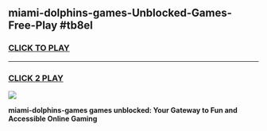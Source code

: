 
## miami-dolphins-games-Unblocked-Games-Free-Play #tb8el
<h3>
<a href="https://us.freeplayer.one?title=miami-dolphins-games&ref=9M">CLICK TO PLAY</a></h3>
<hr>

<h3>
<a href="https://us.freeplayer.one?title=miami-dolphins-games&ref=9M">CLICK 2 PLAY</a>
  
</h3>

<a href="https://us.freeplayer.one?title=miami-dolphins-games&ref=9M"><img src="https://clearcache.store/games.png"></a>


**miami-dolphins-games games unblocked: Your Gateway to Fun and Accessible Online Gaming**
